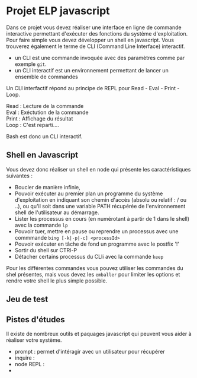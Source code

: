 # Projet ELP javascript

Dans ce projet vous devez réaliser une interface en ligne de commande interactive permettant d'exécuter des fonctions du système d'exploitation. Pour faire simple vous devez développer un shell en javascript. Vous trouverez également le terme de CLI (Command Line Interface) interactif.  

- un CLI est une commande invoquée avec des paramètres comme par exemple `git`. 
- un CLI interactif est un environnement permettant de lancer un ensemble de commandes


Un CLI interfactif répond au principe de REPL pour Read - Eval - Print - Loop.   

Read : Lecture de la commande  
Eval : Exéctution de la commande  
Print : Affichage du résultat  
Loop : C'est reparti....  

Bash est donc un CLI interactif. 

## Shell en Javascript
Vous devez donc réaliser un shell en node qui présente les caractéristiques suivantes :   
- Boucler de manière infinie,
- Pouvoir exécuter au premier plan un programme du système d'exploitation en indiquant son chemin d'accès (absolu ou relatif : / ou ..), ou qu'il soit dans une variable PATH récupérée de l'environnement shell de l'utilisateur au démarrage. 
- Lister les processus en cours (en numérotant à partir de 1 dans le shell) avec la commande `lp`
- Pouvoir tuer, mettre en pause ou reprendre un processus avec une commmande `bing [-k|-p|-c] <processId>`
- Pouvoir exécuter en tâche de fond un programme avec le postfix '!'
- Sortir du shell sur CTRl-P
- Détacher certains processus du CLIi avec la commande `keep`

Pour les différentes commandes vous pouvez utiliser les commandes du shel présentes, mais vous devez les `emballer` pour limiter les options et rendre votre shell le plus simple possible. 

## Jeu de test


## Pistes d'études
Il existe de nombreux outils et paquages javascript qui peuvent vous aider à réaliser votre système. 


- prompt : permet d'intéragir avec un utilisateur pour récupérer 
- inquire : 
- node REPL : 
- 









